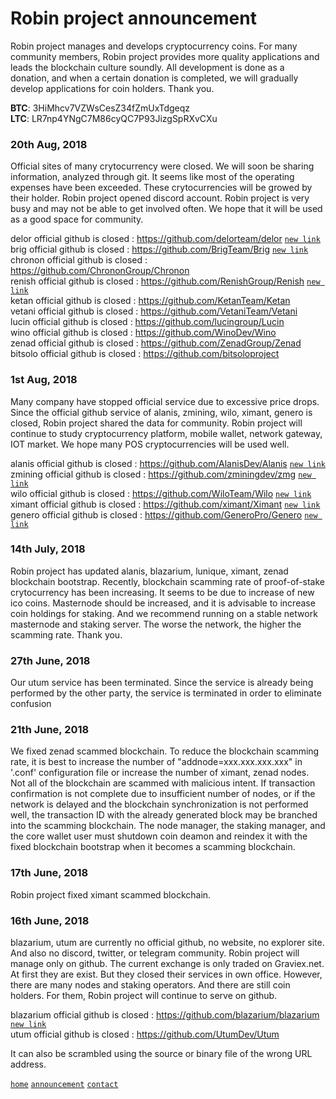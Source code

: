 # Robin project announcement  
  
Robin project manages and develops cryptocurrency coins. For many community members, Robin project provides more quality applications and leads the blockchain culture soundly. All development is done as a donation, and when a certain donation is completed, we will gradually develop applications for coin holders. Thank you.  
  
**BTC**: 3HiMhcv7VZWsCesZ34fZmUxTdgeqz  
**LTC**: LR7np4YNgC7M86cyQC7P93JizgSpRXvCXu  
 
### 20th Aug, 2018  
  
Official sites of many crytocurrency were closed. We will soon be sharing information, analyzed through git. It seems like most of the operating expenses have been exceeded. These crytocurrencies will be growed by their holder. Robin project opened discord account. Robin project is very busy and may not be able to get involved often. We hope that it will be used as a good space for community.  
  
delor official github is closed : https://github.com/delorteam/delor [`new link`](https://github.com/robinadaptor/delor)     
brig official github is closed : https://github.com/BrigTeam/Brig [`new link`](https://github.com/robinadaptor/brig)   
chronon official github is closed : https://github.com/ChrononGroup/Chronon    
renish official github is closed : https://github.com/RenishGroup/Renish [`new link`](https://github.com/robinadaptor/renish)   
ketan official github is closed : https://github.com/KetanTeam/Ketan   
vetani official github is closed : https://github.com/VetaniTeam/Vetani   
lucin official github is closed : https://github.com/lucingroup/Lucin   
wino official github is closed : https://github.com/WinoDev/Wino   
zenad official github is closed : https://github.com/ZenadGroup/Zenad   
bitsolo official github is closed : https://github.com/bitsoloproject   
  
### 1st Aug, 2018  
  
Many company have stopped official service due to excessive price drops. Since the official github service of alanis, zmining, wilo, ximant, genero is closed, Robin project shared the data for community. Robin project will continue to study cryptocurrency platform,  mobile wallet, network gateway, IOT market. We hope many POS cryptocurrencies will be used well.  
  
alanis official github is closed : https://github.com/AlanisDev/Alanis [`new link`](https://github.com/robinadaptor/alanis)  
zmining official github is closed : https://github.com/zminingdev/zmg [`new link`](https://github.com/robinadaptor/zmining)    
wilo official github is closed : https://github.com/WiloTeam/Wilo [`new link`](https://github.com/robinadaptor/wilo)    
ximant official github is closed : https://github.com/ximant/Ximant [`new link`](https://github.com/robinadaptor/ximant)    
genero official github is closed : https://github.com/GeneroPro/Genero [`new link`](https://github.com/robinadaptor/genero)    
  
### 14th July, 2018  
  
Robin project has updated alanis, blazarium, lunique, ximant, zenad blockchain bootstrap. Recently, blockchain scamming rate of proof-of-stake crytocurrency has been increasing. It seems to be due to increase of new ico coins. Masternode should be increased, and it is advisable to increase coin holdings for staking. And we recommend running on a stable network masternode and staking server. The worse the network, the higher the scamming rate. Thank you.  
  
### 27th June, 2018  
  
Our utum service has been terminated. Since the service is already being performed by the other party, the service is terminated in order to eliminate confusion  
  
### 21th June, 2018  
  
We fixed zenad scammed blockchain. To reduce the blockchain scamming rate, it is best to increase the number of "addnode=xxx.xxx.xxx.xxx" in '.conf' configuration file or increase the number of ximant, zenad nodes. Not all of the blockchain are scammed with malicious intent. If transaction confirmation is not complete due to insufficient number of nodes, or if the network is delayed and the blockchain synchronization is not performed well, the transaction ID with the already generated block may be branched into the scamming blockchain. The node manager, the staking manager, and the core wallet user must shutdown coin deamon and reindex it with the fixed blockchain bootstrap when it becomes a scamming blockchain.
  
### 17th June, 2018  
  
Robin project fixed ximant scammed blockchain.  
  
### 16th June, 2018  
  
blazarium, utum are currently no official github, no website, no explorer site. And also no discord, twitter, or telegram community. Robin project will manage only on github. The current exchange is only traded on Graviex.net. At first they are exist. But they closed their services in own office. However, there are many nodes and staking operators. And there are still coin holders. For them, Robin project will continue to serve on github.  
    
blazarium official github is closed : https://github.com/blazarium/blazarium [`new link`](https://github.com/robinadaptor/blazarium)    
utum official github is closed : https://github.com/UtumDev/Utum  

It can also be scrambled using the source or binary file of the wrong URL address. 
  
[`home`](https://github.com/robinadaptor)  [`announcement`](https://github.com/robinadaptor/announcement)  [`contact`](https://github.com/robinadaptor/POS-helper)
